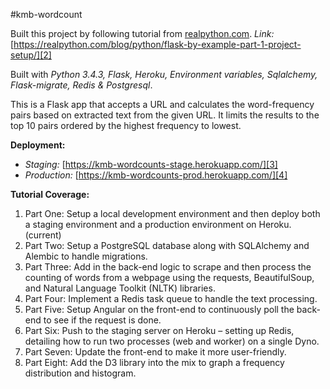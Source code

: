 #kmb-wordcount

Built this project by following tutorial from [realpython.com][1].
*Link:* [https://realpython.com/blog/python/flask-by-example-part-1-project-setup/][2] 

Built with _Python 3.4.3, Flask, Heroku, Environment variables, Sqlalchemy, Flask-migrate, Redis & Postgresql_.

This is a Flask app that accepts a URL and calculates the word-frequency pairs based on extracted text from the given URL. It limits the results to the top 10 pairs ordered by the highest frequency to lowest.

**Deployment:**
* *Staging:* [https://kmb-wordcounts-stage.herokuapp.com/][3]
* *Production:* [https://kmb-wordcounts-prod.herokuapp.com/][4]

**Tutorial Coverage:**

1. Part One: Setup a local development environment and then deploy both a staging environment and a production environment on Heroku. (current)
2. Part Two: Setup a PostgreSQL database along with SQLAlchemy and Alembic to handle migrations.
3. Part Three: Add in the back-end logic to scrape and then process the counting of words from a webpage using the requests, BeautifulSoup, and Natural Language Toolkit (NLTK) libraries.
4. Part Four: Implement a Redis task queue to handle the text processing.
5. Part Five: Setup Angular on the front-end to continuously poll the back-end to see if the request is done.
6. Part Six: Push to the staging server on Heroku – setting up Redis, detailing how to run two processes (web and worker) on a single Dyno.
7. Part Seven: Update the front-end to make it more user-friendly.
8. Part Eight: Add the D3 library into the mix to graph a frequency distribution and histogram.

[1]: http://realpython.com
[2]: https://realpython.com/blog/python/flask-by-example-part-1-project-setup/
[3]: https://kmb-wordcounts-stage.herokuapp.com/
[4]: https://kmb-wordcounts-prod.herokuapp.com/